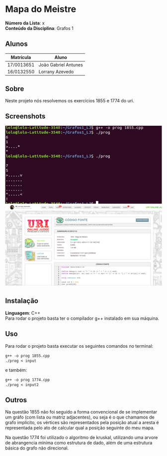 # Mapa do Meistre

**Número da Lista**: x<br>
**Conteúdo da Disciplina**: Grafos 1<br>

## Alunos
|Matrícula | Aluno |
| -- | -- |
| 17/0013651  |  João Gabriel Antunes |
| 16/0132550  |  Lorrany Azevedo |

## Sobre 
Neste projeto nós resolvemos os exercícios 1855 e 1774 do uri. 

## Screenshots
![alt text](./prog.jpg)
![alt text](./uri.jpg)

## Instalação 
**Linguagem**: C++<br>
Para rodar o projeto basta ter o compilador g++ instalado em sua máquina.

## Uso 
Para rodar o projeto basta executar os seguintes comandos no terminal:

```console
g++ -o prog 1855.cpp
./prog < input
```

e também:
```console
g++ -o prog 1774.cpp
./prog < input2
```

## Outros 
Na questão 1855 não foi seguido a forma convencional de se implementar um gráfo (com lista ou matriz adjacentes), ou seja é o que chamamos de grafo implicito, os vértices são representados pela posição atual a aresta é representada pelo ato de calcular qual a posição seguinte do meu mapa.

Na questão 1774 foi utilizado o algoritmo de kruskal, utilizando uma arvore de abrangencia mínima como estrutura de dado, além de uma estrutura básica do grafo não direcional.
